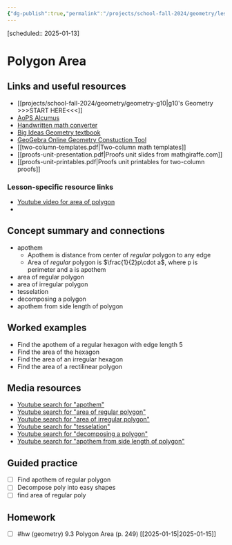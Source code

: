 ```yaml
---
{"dg-publish":true,"permalink":"/projects/school-fall-2024/geometry/lessons/polygon-area/"}
---
```



 [scheduled:: 2025-01-13] 

#  Polygon Area

## Links and useful resources 

- [[projects/school-fall-2024/geometry/geometry-g10\|g10's Geometry >>>START HERE<<<]]
- [AoPS Alcumus](https://artofproblemsolving.com/alcumus)
- [Handwritten math converter](https://webdemo.myscript.com/views/math/index.html#)
- [Big Ideas Geometry textbook](https://bim.easyaccessmaterials.com/?level=12)
- [GeoGebra Online Geometry Constuction Tool](https://www.geogebra.org/geometry?lang=en/)
- [[two-column-templates.pdf|Two-column math templates]]
- [[proofs-unit-presentation.pdf|Proofs unit slides from mathgiraffe.com]]
- [[proofs-unit-printables.pdf|Proofs unit printables for two-column proofs]]


### Lesson-specific resource links


- [Youtube video for area of polygon](https://www.youtube.com/watch?v=ZdKRzt6pT60) 
-  


## Concept summary and connections


- apothem 
    - Apothem is distance from center of *regular* polygon to any edge
    - Area of *regular* polygon is $\frac{1}{2}p\cdot a$, where p is perimeter and a is apothem
- area of regular polygon 
- area of irregular polygon 
- tesselation 
- decomposing a polygon 
- apothem from side length of polygon 

## Worked examples

- Find the apothem of a regular hexagon with edge length 5
- Find the area of the hexagon
- Find the area of an irregular hexagon
- Find the area of a rectilinear polygon

## Media resources

- [Youtube search for "apothem"](https://www.youtube.com/results?search_query=apothem) 
- [Youtube search for "area of regular polygon"](https://www.youtube.com/results?search_query=area%20of%20regular%20polygon) 
- [Youtube search for "area of irregular polygon"](https://www.youtube.com/results?search_query=area%20of%20irregular%20polygon) 
- [Youtube search for "tesselation"](https://www.youtube.com/results?search_query=tesselation) 
- [Youtube search for "decomposing a polygon"](https://www.youtube.com/results?search_query=decomposing%20a%20polygon) 
- [Youtube search for "apothem from side length of polygon"](https://www.youtube.com/results?search_query=apothem%20from%20side%20length%20of%20polygon) 

## Guided practice


- [ ] Find apothem of regular polygon
- [ ] Decompose poly into easy shapes
- [ ] find area of regular poly

## Homework

- [ ] #hw (geometry) 9.3 Polygon Area  (p. 249) [[2025-01-15\|2025-01-15]] 
